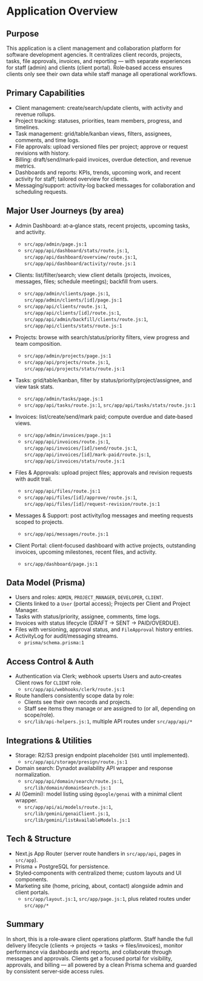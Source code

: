 # Application Overview

## Purpose

This application is a client management and collaboration platform for software development agencies. It centralizes client records, projects, tasks, file approvals, invoices, and reporting — with separate experiences for staff (admin) and clients (client portal). Role‑based access ensures clients only see their own data while staff manage all operational workflows.

## Primary Capabilities

- Client management: create/search/update clients, with activity and revenue rollups.
- Project tracking: statuses, priorities, team members, progress, and timelines.
- Task management: grid/table/kanban views, filters, assignees, comments, and time logs.
- File approvals: upload versioned files per project; approve or request revisions with history.
- Billing: draft/send/mark‑paid invoices, overdue detection, and revenue metrics.
- Dashboards and reports: KPIs, trends, upcoming work, and recent activity for staff; tailored overview for clients.
- Messaging/support: activity‑log backed messages for collaboration and scheduling requests.

## Major User Journeys (by area)

- Admin Dashboard: at‑a‑glance stats, recent projects, upcoming tasks, and activity.

  - `src/app/admin/page.js:1`
  - `src/app/api/dashboard/stats/route.js:1`, `src/app/api/dashboard/overview/route.js:1`, `src/app/api/dashboard/activity/route.js:1`

- Clients: list/filter/search; view client details (projects, invoices, messages, files; schedule meetings); backfill from users.

  - `src/app/admin/clients/page.js:1`, `src/app/admin/clients/[id]/page.js:1`
  - `src/app/api/clients/route.js:1`, `src/app/api/clients/[id]/route.js:1`, `src/app/api/admin/backfill/clients/route.js:1`, `src/app/api/clients/stats/route.js:1`

- Projects: browse with search/status/priority filters, view progress and team composition.

  - `src/app/admin/projects/page.js:1`
  - `src/app/api/projects/route.js:1`, `src/app/api/projects/stats/route.js:1`

- Tasks: grid/table/kanban, filter by status/priority/project/assignee, and view task stats.

  - `src/app/admin/tasks/page.js:1`
  - `src/app/api/tasks/route.js:1`, `src/app/api/tasks/stats/route.js:1`

- Invoices: list/create/send/mark paid; compute overdue and date‑based views.

  - `src/app/admin/invoices/page.js:1`
  - `src/app/api/invoices/route.js:1`, `src/app/api/invoices/[id]/send/route.js:1`, `src/app/api/invoices/[id]/mark-paid/route.js:1`, `src/app/api/invoices/stats/route.js:1`

- Files & Approvals: upload project files; approvals and revision requests with audit trail.

  - `src/app/api/files/route.js:1`
  - `src/app/api/files/[id]/approve/route.js:1`, `src/app/api/files/[id]/request-revision/route.js:1`

- Messages & Support: post activity/log messages and meeting requests scoped to projects.

  - `src/app/api/messages/route.js:1`

- Client Portal: client‑focused dashboard with active projects, outstanding invoices, upcoming milestones, recent files, and activity.
  - `src/app/dashboard/page.js:1`

## Data Model (Prisma)

- Users and roles: `ADMIN`, `PROJECT_MANAGER`, `DEVELOPER`, `CLIENT`.
- Clients linked to a `User` (portal access); Projects per Client and Project Manager.
- Tasks with status/priority, assignee, comments, time logs.
- Invoices with status lifecycle (DRAFT → SENT → PAID/OVERDUE).
- Files with versioning, approval status, and `FileApproval` history entries.
- ActivityLog for audit/messaging streams.
  - `prisma/schema.prisma:1`

## Access Control & Auth

- Authentication via Clerk; webhook upserts Users and auto‑creates Client rows for `CLIENT` role.
  - `src/app/api/webhooks/clerk/route.js:1`
- Route handlers consistently scope data by role:
  - Clients see their own records and projects.
  - Staff see items they manage or are assigned to (or all, depending on scope/role).
  - `src/lib/api-helpers.js:1`, multiple API routes under `src/app/api/*`

## Integrations & Utilities

- Storage: R2/S3 presign endpoint placeholder (`501` until implemented).
  - `src/app/api/storage/presign/route.js:1`
- Domain search: Dynadot availability API wrapper and response normalization.
  - `src/app/api/domain/search/route.js:1`, `src/lib/domain/domainSearch.js:1`
- AI (Gemini): model listing using `@google/genai` with a minimal client wrapper.
  - `src/app/api/ai/models/route.js:1`, `src/lib/gemini/genaiClient.js:1`, `src/lib/gemini/listAvailableModels.js:1`

## Tech & Structure

- Next.js App Router (server route handlers in `src/app/api`, pages in `src/app`).
- Prisma + PostgreSQL for persistence.
- Styled‑components with centralized theme; custom layouts and UI components.
- Marketing site (home, pricing, about, contact) alongside admin and client portals.
  - `src/app/layout.js:1`, `src/app/page.js:1`, plus related routes under `src/app/*`

## Summary

In short, this is a role‑aware client operations platform. Staff handle the full delivery lifecycle (clients → projects → tasks → files/invoices), monitor performance via dashboards and reports, and collaborate through messages and approvals. Clients get a focused portal for visibility, approvals, and billing — all powered by a clean Prisma schema and guarded by consistent server‑side access rules.
